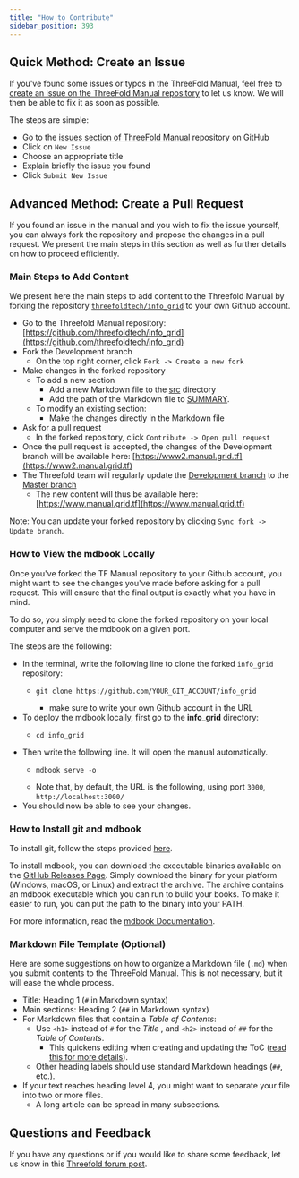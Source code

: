 ```yaml
---
title: "How to Contribute"
sidebar_position: 393
---
```






## Quick Method: Create an Issue

If you've found some issues or typos in the ThreeFold Manual, feel free to [create an issue on the ThreeFold Manual repository](https://github.com/threefoldtech/info_grid/issues) to let us know. We will then be able to fix it as soon as possible.

The steps are simple:

* Go to the [issues section of ThreeFold Manual](https://github.com/threefoldtech/info_grid/issues) repository on GitHub
* Click on `New Issue`
* Choose an appropriate title
* Explain briefly the issue you found
* Click `Submit New Issue`



## Advanced Method: Create a Pull Request

If you found an issue in the manual and you wish to fix the issue yourself, you can always fork the repository and propose the changes in a pull request. We present the main steps in this section as well as further details on how to proceed efficiently.



### Main Steps to Add Content



We present here the main steps to add content to the Threefold Manual by forking the repository [`threefoldtech/info_grid`](https://github.com/threefoldtech/info_grid) to your own Github account.

* Go to the Threefold Manual repository: [https://github.com/threefoldtech/info_grid](https://github.com/threefoldtech/info_grid)
* Fork the Development branch
  * On the top right corner, click `Fork -> Create a new fork`
* Make changes in the forked repository
   * To add a new section
      * Add a new Markdown file to the [src](https://github.com/threefoldtech/info_grid/blob/development/src) directory
      * Add the path of the Markdown file to [SUMMARY](https://github.com/threefoldtech/info_grid/blob/development/src/SUMMARY).
   * To modify an existing section:
     * Make the changes directly in the Markdown file
* Ask for a pull request
  * In the forked repository, click `Contribute -> Open pull request`
* Once the pull request is accepted, the changes of the Development branch will be available here: [https://www2.manual.grid.tf](https://www2.manual.grid.tf)
* The Threefold team will regularly update the [Development branch](https://github.com/threefoldtech/info_grid) to the [Master branch](https://github.com/threefoldtech/info_grid/tree/master)
   * The new content will thus be available here: [https://www.manual.grid.tf](https://www.manual.grid.tf)

Note: You can update your forked repository by clicking `Sync fork -> Update branch`.



### How to View the mdbook Locally



Once you've forked the TF Manual repository to your Github account, you might want to see the changes you've made before asking for a pull request. This will ensure that the final output is exactly what you have in mind.

To do so, you simply need to clone the forked repository on your local computer and serve the mdbook on a given port.

The steps are the following:

* In the terminal, write the following line to clone the forked `info_grid` repository:
  * ```
    git clone https://github.com/YOUR_GIT_ACCOUNT/info_grid
    ```
    * make sure to write your own Github account in the URL
* To deploy the mdbook locally, first go to the **info_grid** directory:
  * ```
    cd info_grid
    ```
* Then write the following line. It will open the manual automatically.
  * ```
    mdbook serve -o
    ```
  * Note that, by default, the URL is the following, using port `3000`, `http://localhost:3000/`
* You should now be able to see your changes.



### How to Install git and mdbook



To install git, follow the steps provided [here](https://github.com/git-guides/install-git).

To install mdbook, you can download the executable binaries available on the [GitHub Releases Page](https://github.com/rust-lang/mdBook/releases). Simply download the binary for your platform (Windows, macOS, or Linux) and extract the archive. The archive contains an mdbook executable which you can run to build your books. To make it easier to run, you can put the path to the binary into your PATH.

For more information, read the [mdbook Documentation](https://rust-lang.github.io/mdBook/guide/installation).



### Markdown File Template (Optional)



Here are some suggestions on how to organize a Markdown file (`.md`) when you submit contents to the ThreeFold Manual. This is not necessary, but it will ease the whole process.

* Title: Heading 1 (`#` in Markdown syntax)
* Main sections: Heading 2 (`##` in Markdown syntax)
* For Markdown files that contain a *Table of Contents*: 
   * Use `<h1>` instead of `#` for the _Title_ , and `<h2>` instead of `##` for the _Table of Contents_.
      * This quickens editing when creating and updating the ToC ([read this for more details](https://marketplace.visualstudio.com/items?itemName=yzhang.markdown-all-in-one#table-of-contents)).
   * Other heading labels should use standard Markdown headings (`##`, etc.).
* If your text reaches heading level 4, you might want to separate your file into two or more files.
   *  A long article can be spread in many subsections.



## Questions and Feedback

If you have any questions or if you would like to share some feedback, let us know in this [Threefold forum post](https://forum.threefold.io/t/new-grid-manual/3783).